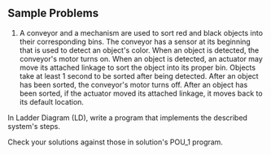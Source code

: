 ## Sample Problems

1. A conveyor and a mechanism are used to sort red and black objects into their corresponding bins. The conveyor has a sensor at its beginning that is used to detect an object's color. When an object is detected, the conveyor's motor turns on. When an object is detected, an actuator may move its attached linkage to sort the object into its proper bin. Objects take at least 1 second to be sorted after being detected. After an object has been sorted, the conveyor's motor turns off. After an object has been sorted, if the actuator moved its attached linkage, it moves back to its default location.

In Ladder Diagram (LD), write a program that implements the described system's steps.

Check your solutions against those in solution's POU_1 program.
